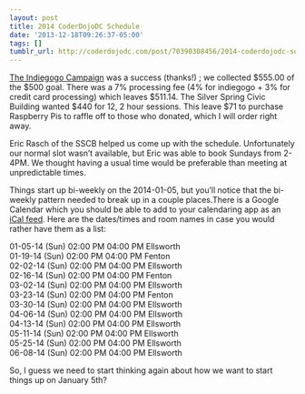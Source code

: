 ```yaml
---
layout: post
title: 2014 CoderDojoDC Schedule
date: '2013-12-18T09:26:37-05:00'
tags: []
tumblr_url: http://coderdojodc.com/post/70390308456/2014-coderdojodc-schedule
---
```

[The Indiegogo Campaign](http://www.indiegogo.com/projects/coderdojodc/x/4460024) was a success (thanks!) ; we collected $555.00 of the $500 goal. There was a 7% processing fee (4% for indiegogo + 3% for credit card processing) which leaves $511.14. The Silver Spring Civic Building wanted $440 for 12, 2 hour sessions. This leave $71 to purchase Raspberry Pis to raffle off to those who donated, which I will order right away. 

Eric Rasch of the SSCB helped us come up with the schedule. Unfortunately our normal slot wasn’t available, but Eric was able to book Sundays from 2-4PM. We thought having a usual time would be preferable than meeting at unpredictable times. 

Things start up bi-weekly on the 2014-01-05, but you’ll notice that the bi-weekly pattern needed to break up in a couple places.There is a Google Calendar which you should be able to add to your calendaring app as an [iCal feed](https://www.google.com/calendar/ical/obqc9qr5goaii0n5r90ejhv1t4%40group.calendar.google.com/public/basic.ics).
Here are the dates/times and room names in case you would rather have them as a list:

01-05-14 (Sun) 02:00 PM 04:00 PM Ellsworth  
01-19-14 (Sun) 02:00 PM 04:00 PM Fenton  
02-02-14 (Sun) 02:00 PM 04:00 PM Ellsworth  
02-16-14 (Sun) 02:00 PM 04:00 PM Fenton  
03-02-14 (Sun) 02:00 PM 04:00 PM Ellsworth  
03-23-14 (Sun) 02:00 PM 04:00 PM Fenton  
03-30-14 (Sun) 02:00 PM 04:00 PM Ellsworth  
04-06-14 (Sun) 02:00 PM 04:00 PM Ellsworth  
04-13-14 (Sun) 02:00 PM 04:00 PM Ellsworth  
05-11-14 (Sun) 02:00 PM 04:00 PM Ellsworth  
05-25-14 (Sun) 02:00 PM 04:00 PM Ellsworth  
06-08-14 (Sun) 02:00 PM 04:00 PM Ellsworth

So, I guess we need to start thinking again about how we want to start things up on January 5th?
